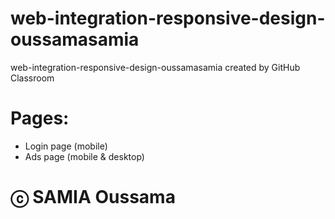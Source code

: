 # web-integration-responsive-design-oussamasamia
web-integration-responsive-design-oussamasamia created by GitHub Classroom

# Pages:
- Login page (mobile)
- Ads page (mobile & desktop)

# ⓒ SAMIA Oussama
